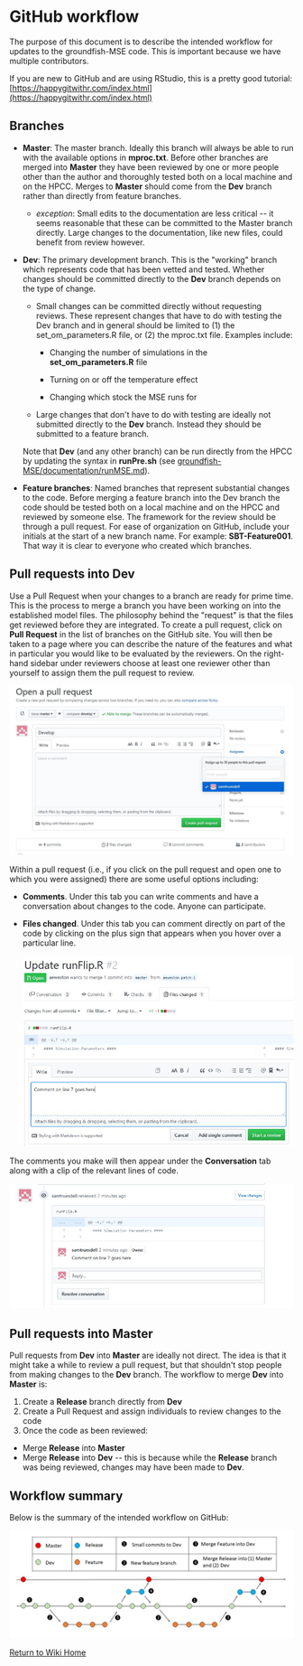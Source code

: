 

# GitHub workflow

The purpose of this document is to describe the intended workflow for updates to the groundfish-MSE code. This is important because we have multiple contributors.

If you are new to GitHub and are using RStudio, this is a pretty good tutorial: [https://happygitwithr.com/index.html](https://happygitwithr.com/index.html)

## Branches

* **Master**: The master branch. Ideally this branch will always be able to run with the available options in **mproc.txt**. Before other branches are merged into **Master** they have been reviewed by one or more people other than the author and thoroughly tested both on a local machine and on the HPCC. Merges to **Master** should come from the **Dev** branch rather than directly from feature branches.

  * *exception*: Small edits to the documentation are less critical -- it seems reasonable that these can be committed to the Master branch directly. Large changes to the documentation, like new files, could benefit from review however.


* **Dev**: The primary development branch. This is the "working" branch which represents code that has been vetted and tested. Whether changes should be committed directly to the **Dev** branch depends on the type of change.

  * Small changes can be committed directly without requesting reviews. These represent changes that have to do with testing the Dev branch and in general should be limited to (1) the set_om_parameters.R file, or (2) the mproc.txt file. Examples include:

    * Changing the number of simulations in the **set_om_parameters.R** file

    * Turning on or off the temperature effect

    * Changing which stock the MSE runs for

  * Large changes that don't have to do with testing are ideally not submitted directly to the **Dev** branch. Instead they should be submitted to a feature branch.

  Note that **Dev** (and any other branch) can be run directly from the HPCC by updating the syntax in **runPre.sh** (see [groundfish-MSE/documentation/runMSE.md](runMSE.md)).

* **Feature branches**: Named branches that represent substantial changes to the code. Before merging a feature branch into the Dev branch the code should be tested both on a local machine and on the HPCC and reviewed by someone else. The framework for the review should be through a pull request.  For ease of organization on GitHub, include your initials at the start of a new branch name. For example: **SBT-Feature001**. That way it is clear to everyone who created which branches.


## Pull requests into Dev
Use a Pull Request when your changes to a branch are ready for prime time. This is the process to merge a branch you have been working on into the established model files. The philosophy behind the "request" is that the files get reviewed before they are integrated. To create a pull request, click on **Pull Request** in the list of branches on the GitHub site. You will then be taken to a page where you can describe the nature of the features and what in particular you would like to be evaluated by the reviewers. On the right-hand sidebar under reviewers choose at least one reviewer other than yourself to assign them the pull request to review.

![gitHubWorkflow_openAssign](images/gitHubWorkflow_openAssign.JPG)

Within a pull request (i.e., if you click on the pull request and open one to which you were assigned) there are some useful options including:

* **Comments**. Under this tab you can write comments and have a conversation about changes to the code. Anyone can participate.

* **Files changed**. Under this tab you can comment directly on part of the code by clicking on the plus sign that appears when you hover over a particular line.

  ![gitHubWorkflow_openAssign](images/gitHubWorkflow_comment.JPG)

 The comments you make will then appear under the **Conversation** tab along with a clip of the relevant lines of code.

  ![gitHubWorkflow_openAssign](images/gitHubWorkflow_commentAssign.JPG)

## Pull requests into Master
Pull requests from **Dev** into **Master** are ideally not direct. The idea is that it might take a while to review a pull request, but that shouldn't stop people from making changes to the **Dev** branch. The workflow to merge **Dev** into **Master** is:

1. Create a **Release** branch directly from **Dev**
2. Create a Pull Request and assign individuals to review changes to the code
3. Once the code as been reviewed:
  * Merge **Release** into **Master**
  * Merge **Release** into **Dev** -- this is because while the **Release** branch was being reviewed, changes may have been made to **Dev**.

## Workflow summary
Below is the summary of the intended workflow on GitHub:

![gitHubWorkflow](images/gitHubWorkflow.jpg)


[Return to Wiki Home](https://github.com/thefaylab/groundfish-MSE/wiki)
